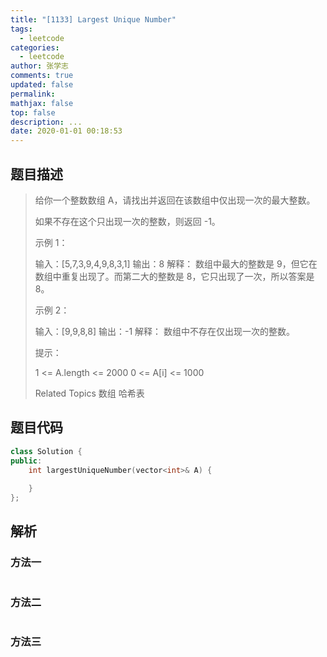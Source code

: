 ```yaml
---
title: "[1133] Largest Unique Number"
tags:
  - leetcode
categories:
  - leetcode
author: 张学志
comments: true
updated: false
permalink:
mathjax: false
top: false
description: ...
date: 2020-01-01 00:18:53
---
```


## 题目描述

> 给你一个整数数组 A，请找出并返回在该数组中仅出现一次的最大整数。 
> 
> 如果不存在这个只出现一次的整数，则返回 -1。 
> 
> 
> 
> 示例 1： 
> 
> 输入：[5,7,3,9,4,9,8,3,1]
> 输出：8
> 解释： 
> 数组中最大的整数是 9，但它在数组中重复出现了。而第二大的整数是 8，它只出现了一次，所以答案是 8。
> 
> 
> 示例 2： 
> 
> 输入：[9,9,8,8]
> 输出：-1
> 解释： 
> 数组中不存在仅出现一次的整数。
> 
> 
> 
> 
> 提示： 
> 
> 
> 1 <= A.length <= 2000 
> 0 <= A[i] <= 1000 
> 
> Related Topics 数组 哈希表

## 题目代码

```cpp
class Solution {
public:
    int largestUniqueNumber(vector<int>& A) {
        
    }
};
```

## 解析

### 方法一

```cpp

```

### 方法二

```cpp

```

### 方法三

```cpp

```

